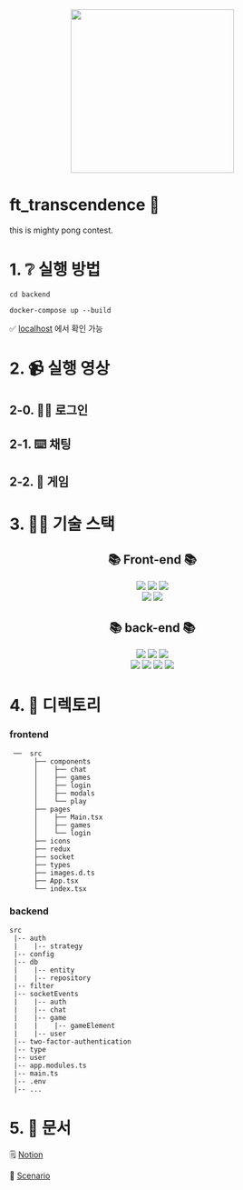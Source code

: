 <div align=center>
<img src="https://img.shields.io/badge/-FFFFFF?style=for-the-badge&logo=42&logoColor=black" style="width: 30vw; min-width: 140px;" />
</div>

# ft_transcendence 🏓
this is  mighty pong contest.

# 1. ❔ 실행 방법

```
cd backend

docker-compose up --build
```

✅ [localhost](http://localhost:4242) 에서 확인 가능


# 2. 📹 실행 영상
## 2-0. 🧑‍💻 로그인
## 2-1. ⌨️ 채팅
## 2-2. 🏓 게임
# 3. 🕵️‍♀️ 기술 스택


<div align=center><h2>📚 Front-end 📚</h2></div>
<div align=center>
  <img src="https://img.shields.io/badge/react-61DAFB?style=for-the-badge&logo=react&logoColor=white">
  <img src="https://img.shields.io/badge/Redux-764ABC?style=for-the-badge&logo=Redux&logoColor=white">
  <img src="https://img.shields.io/badge/TypeScript-3178C6?style=for-the-badge&logo=TypeScript&logoColor=white">
  <br>
  <img src="https://img.shields.io/badge/Bootstrap-7952B3?style=for-the-badge&logo=Bootstrap&logoColor=white">
  <img src="https://img.shields.io/badge/Socket.io-010101?style=for-the-badge&logo=Socket.io&logoColor=white">
  
<br>
  
<div align=center><h2>📚 back-end 📚</h2></div>
  <img src="https://img.shields.io/badge/node.js-339933?style=for-the-badge&logo=Node.js&logoColor=white">
  <img src="https://img.shields.io/badge/NestJS-E0234E?style=for-the-badge&logo=NestJS&logoColor=white">
  <img src="https://img.shields.io/badge/TypeScript-3178C6?style=for-the-badge&logo=TypeScript&logoColor=white">
  <br>
  <img src="https://img.shields.io/badge/PostgreSQL-4169E1?style=for-the-badge&logo=PostgreSQL&logoColor=white">
  <img src="https://img.shields.io/badge/TypeORM-FB6544?style=for-the-badge&logo=&logoColor=white">
  <img src="https://img.shields.io/badge/Docker-2496ED?style=for-the-badge&logo=Docker&logoColor=white">
  <img src="https://img.shields.io/badge/Socket.io-010101?style=for-the-badge&logo=Socket.io&logoColor=white">
  
<br>
</div>


# 4. 📁 디렉토리

### frontend

```
 ──  src
      ├── components
      │    ├── chat
      │    ├── games
      │    ├── login
      │    ├── modals
      │    └── play
      ├── pages
      │    ├── Main.tsx
      │    ├── games
      │    └── login
      ├── icons
      ├── redux
      ├── socket
      ├── types
      ├── images.d.ts
      ├── App.tsx
      └── index.tsx 
```

### backend

```
src
 |-- auth
 |    |-- strategy
 |-- config
 |-- db
 |    |-- entity
 |    |-- repository
 |-- filter
 |-- socketEvents
 |    |-- auth
 |    |-- chat
 |    |-- game
 |    |    |-- gameElement
 |    |-- user
 |-- two-factor-authentication
 |-- type
 |-- user
 |-- app.modules.ts
 |-- main.ts
 |-- .env
 |-- ...
```

# 5. 📓 문서

🗒️ [Notion](https://www.notion.so/ft_transcendence-39e4dc40bfb1406b90dc92d2d1e4596c)

📜 [Scenario](https://www.icloud.com/numbers/08Ic1cEcI1hVdwJCo_0EntIRA)

